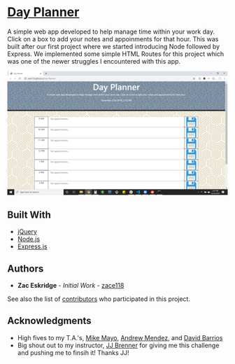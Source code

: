 # [Day Planner](https://zace118.github.io/Day-Planner/)

A simple web app developed to help manage time within your work day. Click on a box to add your notes and appoinments for that hour. This was built after our first project where we started introducing Node followed by Express. We implemented some simple HTML Routes for this project which was one of the newer struggles I encountered with this app.

![DayPlanner](/Assets/Images/DayPlanner.png)

## Built With

* [jQuery](https://api.jquery.com/) 
* [Node.js](https://nodejs.org/en/docs/guides/getting-started-guide/)
* [Express.js](https://expressjs.com/)

## Authors

* **Zac Eskridge** - *Initial Work* - [zace118](https://github.com/zace118)


See also the list of [contributors](https://github.com/zace118/Chambers-Chariots-Character-Generator/contributors) who participated in this project.


## Acknowledgments

* High fives to my T.A.'s, [Mike Mayo](https://github.com/Magic-Mayo), [Andrew Mendez](https://github.com/MendezAndrewM), and [David Barrios](https://github.com/dbarrios13)
* Big shout out to my instructor, [JJ Brenner](https://github.com/breadstickguy) for giving me this challenge and pushing me to finsih it! Thanks JJ!
